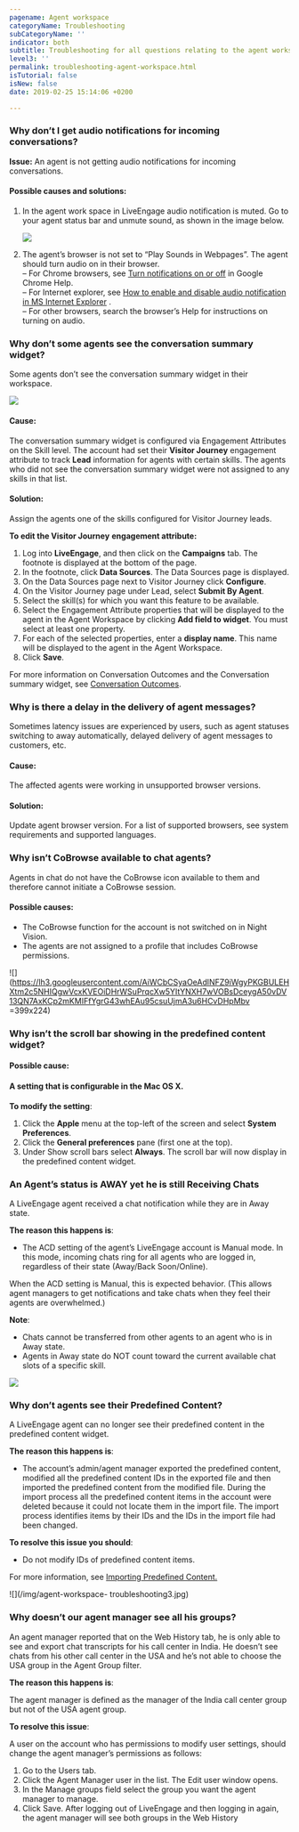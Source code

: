 ```yaml
---
pagename: Agent workspace
categoryName: Troubleshooting
subCategoryName: ''
indicator: both
subtitle: Troubleshooting for all questions relating to the agent workspace
level3: ''
permalink: troubleshooting-agent-workspace.html
isTutorial: false
isNew: false
date: 2019-02-25 15:14:06 +0200

---
```

### Why don’t I get audio notifications for incoming conversations?

**Issue:** An agent is not getting audio notifications for incoming conversations.

#### **Possible causes and solutions:**

1. In the agent work space in LiveEngage audio notification is muted. Go to your agent status bar and unmute sound, as shown in the image below.

   ![](/img/troubleshooting-agentworkspace.png)
2. The agent’s browser is not set to “Play Sounds in Webpages”. The agent should turn audio on in their browser.  
   – For Chrome browsers, see [Turn notifications on or off](https://support.google.com/chrome/answer/3220216?co=GENIE.Platform%3DDesktop&hl=en) in Google Chrome Help.  
   – For Internet explorer, see [How to enable and disable audio notification in MS Internet Explorer](https://support.liveperson.com/enabling-disabling-audio-notification-in-ms-internet-explorer/) .  
   – For other browsers, search the browser’s Help for instructions on turning on audio.

### Why don’t some agents see the conversation summary widget?

Some agents don’t see the conversation summary widget in their workspace.

![](/img/agent-workspace-troubleshooting1.png)

#### Cause:

The conversation summary widget is configured via Engagement Attributes on the Skill level. The account had set their **Visitor Journey** engagement attribute to track **Lead** information for agents with certain skills. The agents who did not see the conversation summary widget were not assigned to any skills in that list.

#### Solution:

Assign the agents one of the skills configured for Visitor Journey leads.

**To edit the Visitor Journey** **engagement attribute:**

1. Log into **LiveEngage**, and then click on the **Campaigns** tab. The footnote is displayed at the bottom of the page.
2. In the footnote, click **Data Sources**. The Data Sources page is displayed.
3. On the Data Sources page next to Visitor Journey click **Configure**.
4. On the Visitor Journey page under Lead, select **Submit By Agent**.
5. Select the skill(s) for which you want this feature to be available.
6. Select the Engagement Attribute properties that will be displayed to the agent in the Agent Workspace by clicking **Add field to widget**. You must select at least one property.
7. For each of the selected properties, enter a **display name**. This name will be displayed to the agent in the Agent Workspace.
8. Click **Save**.

For more information on Conversation Outcomes and the Conversation summary widget, see [Conversation Outcomes](data-reporting-report-builder-conversation-outcomes.html).

### Why is there a delay in the delivery of agent messages?

Sometimes latency issues are experienced by users, such as agent statuses switching to away automatically, delayed delivery of agent messages to customers, etc.

#### Cause:

The affected agents were working in unsupported browser versions.

#### Solution:

Update agent browser version. For a list of supported browsers, see system requirements and supported languages.

### Why isn’t CoBrowse available to chat agents?

Agents in chat do not have the CoBrowse icon available to them and therefore cannot initiate a CoBrowse session.

#### Possible causes:

* The CoBrowse function for the account is not switched on in Night Vision.
* The agents are not assigned to a profile that includes CoBrowse permissions.

![](https://lh3.googleusercontent.com/AiWCbCSyaOeAdlNFZ9iWgyPKGBULEHXtm2c5NHIQgwVcxKVEOiDHrWSuPrqcXw5YItYNXH7wVOBsDceygA50vDV13QN7AxKCp2mKMIFfYgrG43whEAu95csuUjmA3u6HCvDHpMbv =399x224)

### Why isn’t the scroll bar showing in the predefined content widget?

#### Possible cause: 

#### A setting that is configurable in the Mac OS X.

**To modify the setting**:

1. Click the **Apple** menu at the top-left of the screen and select **System Preferences**.
2. Click the **General preferences** pane (first one at the top).
3. Under Show scroll bars select **Always**. The scroll bar will now display in the predefined content widget.

### An Agent’s status is AWAY yet he is still Receiving Chats

A LiveEngage agent received a chat notification while they are in Away state.

**The reason this happens is**:

* The ACD setting of the agent’s LiveEngage account is Manual mode. In this mode, incoming chats ring for all agents who are logged in, regardless of their state (Away/Back Soon/Online).

When the ACD setting is Manual, this is expected behavior. (This allows agent managers to get notifications and take chats when they feel their agents are overwhelmed.)

**Note**:

* Chats cannot be transferred from other agents to an agent who is in Away state.
* Agents in Away state do NOT count toward the current available chat slots of a specific skill.

![](/img/Agent-workspace-troubleshooting.png)

### Why don’t agents see their Predefined Content?

A LiveEngage agent can no longer see their predefined content in the predefined content widget.

**The reason this happens is**:

* The account’s admin/agent manager exported the predefined content, modified all the predefined content IDs in the exported file and then imported the predefined content from the modified file. During the import process all the predefined content items in the account were deleted because it could not locate them in the import file. The import process identifies items by their IDs and the IDs in the import file had been changed.

**To resolve this issue you should**:

* Do not modify IDs of predefined content items.

For more information, see [Importing Predefined Content.](agent-manager-workspace-workspace-configuration-importing-predefined-content.html)

![](/img/agent-workspace- troubleshooting3.jpg)

### Why doesn’t our agent manager see all his groups?

An agent manager reported that on the Web History tab, he is only able to see and export chat transcripts for his call center in India. He doesn’t see chats from his other call center in the USA and he’s not able to choose the USA group in the Agent Group filter.

**The reason this happens is**:

The agent manager is defined as the manager of the India call center group but not of the USA agent group.

**To resolve this issue**:

A user on the account who has permissions to modify user settings, should change the agent manager’s permissions as follows:

1. Go to the Users tab.
2. Click the Agent Manager user in the list. The Edit user window opens.
3. In the Manage groups field select the group you want the agent manager to manage.
4. Click Save. After logging out of LiveEngage and then logging in again, the agent manager will see both groups in the Web History